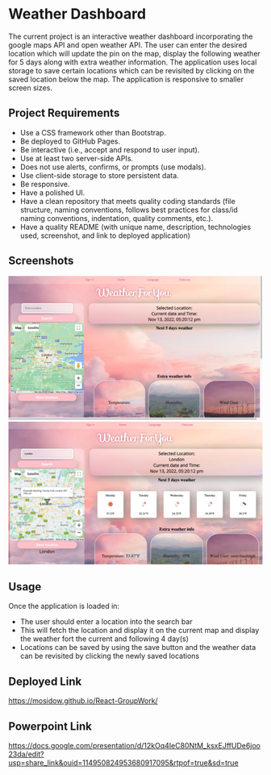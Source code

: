 # Weather Dashboard 
The current project is an interactive weather dashboard incorporating the google maps API and open weather API. The user can enter the desired location which will update the pin on the map, display the following weather for 5 days along with extra weather information. The application uses local storage to save certain locations which can be revisited by clicking on the saved location below the map. The application is responsive to smaller screen sizes. 


## Project Requirements
  
* Use a CSS framework other than Bootstrap.
* Be deployed to GitHub Pages.
* Be interactive (i.e., accept and respond to user input).
* Use at least two server-side APIs.
* Does not use alerts, confirms, or prompts (use modals).
* Use client-side storage to store persistent data.
* Be responsive.
* Have a polished UI.
* Have a clean repository that meets quality coding standards (file structure, naming conventions, follows best practices for class/id naming conventions, indentation, quality comments, etc.).
* Have a quality README (with unique name, description, technologies used, screenshot, and link to deployed application)

## Screenshots
![](https://github.com/MoSidow/React-GroupWork/blob/b1a23539162abbe708ff75b9211dbdd6f62555fd/Assets/README-images/Screenshot%201.png)
![](https://github.com/MoSidow/React-GroupWork/blob/b1a23539162abbe708ff75b9211dbdd6f62555fd/Assets/README-images/Screenshot%202.png)

## Usage 
 Once the application is loaded in:
 * The user should enter a location into the search bar 
 * This will fetch the location and display it on the current map and display the weather fort the current and following 4 day(s)
 * Locations can be saved by using the save button and the weather data can be revisited by clicking the newly saved locations 
 

## Deployed Link
https://mosidow.github.io/React-GroupWork/

## Powerpoint Link
https://docs.google.com/presentation/d/12kOq4IeC80NtM_ksxEJffUDe6joo23da/edit?usp=share_link&ouid=114950824953680917095&rtpof=true&sd=true
